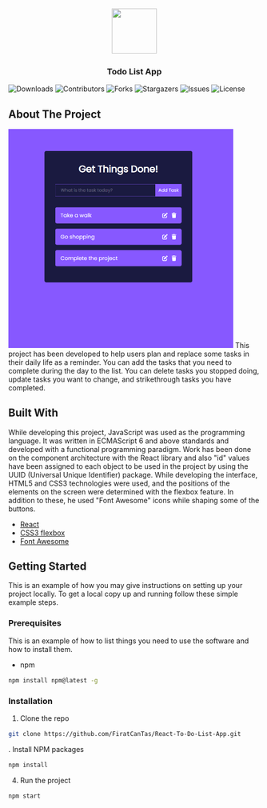 <br/>
<p align="center">
   <a href="https://github.com/FiratCanTas/React-To-Do-List-App">
   <img src="https://cdn-icons-png.flaticon.com/512/4697/4697260.png" width="90" height="90">
  </a>
  <h3 align="center">Todo List App</h3>

</p>

![Downloads](https://img.shields.io/github/downloads/FiratCanTas/todo-list-app/total) ![Contributors](https://img.shields.io/github/contributors/FiratCanTas/todo-list-app?color=dark-green) ![Forks](https://img.shields.io/github/forks/FiratCanTas/todo-list-app?style=social) ![Stargazers](https://img.shields.io/github/stars/FiratCanTas/todo-list-app?style=social) ![Issues](https://img.shields.io/github/issues/FiratCanTas/todo-list-app) ![License](https://img.shields.io/github/license/FiratCanTas/todo-list-app) 


## About The Project
<img src="img/ui.png" alt="resim açıklaması" width="450"/>
This project has been developed to help users plan and replace some tasks in their daily life as a reminder. You can add the tasks that you need to complete during the day to the list. You can delete tasks you stopped doing, update tasks you want to change, and strikethrough tasks you have completed.

## Built With

While developing this project, JavaScript was used as the programming language. It was written in ECMAScript 6 and above standards and developed with a functional programming paradigm. Work has been done on the component architecture with the React library and also "id" values have been assigned to each object to be used in the project by using the UUID (Universal Unique Identifier) package. While developing the interface, HTML5 and CSS3 technologies were used, and the positions of the elements on the screen were determined with the flexbox feature. In addition to these, he used "Font Awesome" icons while shaping some of the buttons.

* [React](https://react.dev/)
* [CSS3 flexbox](https://css-tricks.com/snippets/css/a-guide-to-flexbox/)
* [Font Awesome](https://fontawesome.com/)

## Getting Started

This is an example of how you may give instructions on setting up your project locally.
To get a local copy up and running follow these simple example steps.

### Prerequisites

This is an example of how to list things you need to use the software and how to install them.

* npm

```sh
npm install npm@latest -g
```

### Installation

1. Clone the repo

```sh
git clone https://github.com/FiratCanTas/React-To-Do-List-App.git
```

. Install NPM packages

```sh
npm install
```

4. Run the project

```JS
npm start
```


